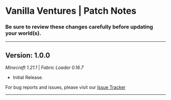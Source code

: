 # Vanilla Ventures | Patch Notes
### Be sure to review these changes carefully before updating your world(s).

---
## Version: 1.0.0

_Minecraft 1.21.1_ | _Fabric Loader 0.16.7_

- Initial Release.

For bug reports and issues, please visit our [Issue Tracker](https://github.com/AMPZNetwork/Vanilla-Ventures)

---
